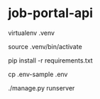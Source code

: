 # job-portal-api

virtualenv .venv

source .venv/bin/activate

pip install -r requirements.txt

cp .env-sample .env

./manage.py runserver
